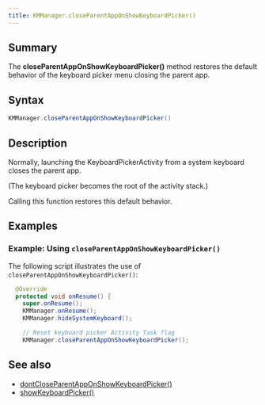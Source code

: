 ```yaml
---
title: KMManager.closeParentAppOnShowKeyboardPicker()
---
```


## Summary
The **closeParentAppOnShowKeyboardPicker()** method restores the default behavior of the keyboard picker menu closing the parent app.

## Syntax

```java
KMManager.closeParentAppOnShowKeyboardPicker()
```

## Description
Normally, launching the KeyboardPickerActivity from a system keyboard closes the parent app.

(The keyboard picker becomes the root of the activity stack.)

Calling this function restores this default behavior.

## Examples

### Example: Using `closeParentAppOnShowKeyboardPicker()`

The following script illustrates the use of `closeParentAppOnShowKeyboardPicker()`:
```java
  @Override
  protected void onResume() {
    super.onResume();
    KMManager.onResume();
    KMManager.hideSystemKeyboard();

    // Reset keyboard picker Activity Task flag
    KMManager.closeParentAppOnShowKeyboardPicker();
```

## See also
* [dontCloseParentAppOnShowKeyboardPicker()](dontCloseParentAppOnShowKeyboardPicker)
* [showKeyboardPicker()](showKeyboardPicker)
